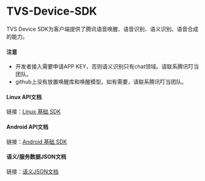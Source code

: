 # TVS-Device-SDK

TVS Device SDK为客户端提供了腾讯语音唤醒、语音识别、语义识别、语音合成的能力。

#### 注意
* 开发者接入需要申请APP KEY，否则语义识别只有chat领域。请联系腾讯叮当团队。
* github上没有放置唤醒库和唤醒模型。如有需要，请联系腾讯叮当团队。

#### Linux API文档
链接：[Linux 基础 SDK](https://tencenttvsteam.github.io/TVS-Device-SDK/api/linux/index.html "Linux 基础SDK") 

#### Android API文档

链接：[Android 基础 SDK](https://tencenttvsteam.github.io/TVS-Device-SDK/api/android/index.html "Android 基础 SDK") 

#### 语义/服务数据JSON文档
链接：[语义JSON文档](./语义服务数据文档/ "语义JSON文档") 

